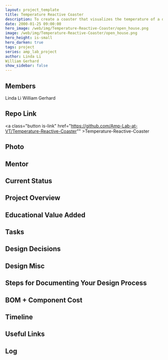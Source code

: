 ```yaml
---
layout: project_template
title: Temperature Reactive Coaster
description: To create a coaster that visualizes the temperature of a drink
date: 2000-01-25 09:00:00
hero_image: /web/img/Temperature-Reactive-Coaster/open_house.png
image: /web/img/Temperature-Reactive-Coaster/open_house.png
hero_height: is-small
hero_darken: true
tags: project
series: amp_lab_project
author: Linda Li
William Gerhard
show_sidebar: false
---
```




## Members
Linda Li
William Gerhard

## Repo Link
<a class="button is-link" href="https://github.com/Amp-Lab-at-VT/Temperature-Reactive-Coaster"" >Temperature-Reactive-Coaster</a>

## Photo

## Mentor

## Current Status

## Project Overview


## Educational Value Added


## Tasks

## Design Decisions

## Design Misc

## Steps for Documenting Your Design Process

## BOM + Component Cost

## Timeline

## Useful Links

## Log
            